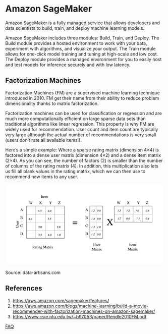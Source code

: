 

# Amazon SageMaker

Amazon SageMaker is a fully managed service that allows developers and data scientists to build, train, and deploy machine learning models.

Amazon SageMaker includes three modules: Build, Train, and Deploy. The Build module provides a hosted environment to work with your data, experiment with algorithms, and visualize your output. The Train module allows for one-click model training and tuning at high-scale and low cost. The Deploy module provides a managed environment for you to easily host and test models for inference securely and with low latency. 

## Factorization Machines

Factorization Machines (FM) are a supervised machine learning technique introduced in 2010. FM get their name from their ability to reduce problem dimensionality thanks to matrix factorization.

Factorization machines can be used for classification or regression and are much more computationally efficient on large sparse data sets than traditional algorithms like linear regression. This property is why FM are widely used for recommendation. User count and item count are typically very large although the actual number of recommendations is very small (users don’t rate all available items!).

Here’s a simple example: Where a sparse rating matrix (dimension 4×4) is factored into a dense user matrix (dimension 4×2) and a dense item matrix (2×4). As you can see, the number of factors (2) is smaller than the number of columns of the rating matrix (4). In addition, this multiplication also lets us fill all blank values in the rating matrix, which we can then use to recommend new items to any user.

![Factorization](Factorization.png)

Source: data-artisans.com

## References
1. https://aws.amazon.com/sagemaker/features/
2. https://aws.amazon.com/blogs/machine-learning/build-a-movie-recommender-with-factorization-machines-on-amazon-sagemaker/
3. https://www.csie.ntu.edu.tw/~b97053/paper/Rendle2010FM.pdf


[FAQ](FAQ.md)
